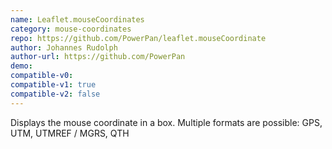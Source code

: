 ```yaml
---
name: Leaflet.mouseCoordinates
category: mouse-coordinates
repo: https://github.com/PowerPan/leaflet.mouseCoordinate
author: Johannes Rudolph
author-url: https://github.com/PowerPan
demo: 
compatible-v0:
compatible-v1: true
compatible-v2: false
---
```


Displays the mouse coordinate in a box. Multiple formats are possible: GPS, UTM, UTMREF / MGRS, QTH
